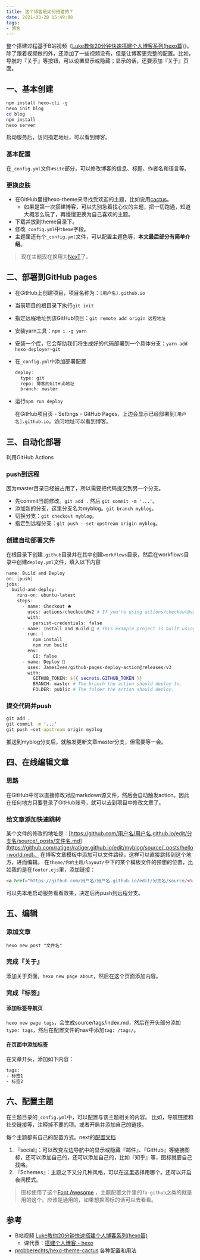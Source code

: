 ```yaml
---
title: 这个博客是如何搭建的？
date: 2021-03-28 15:49:08
tags:
- 博客
---
```


整个搭建过程基于B站视频《[Luke教你20分钟快速搭建个人博客系列(hexo篇)](https://www.bilibili.com/video/BV1dt4y1Q7UE)》。
除了跟着视频做的外，还添加了一些视频没有，但是让博客更完整的配置。比如，导航的『关于』等按钮，可以设置显示或隐藏；显示的话，还要添加『关于』页面。

## 一、基本创建

```powershell
npm install hexo-cli -g
hexo init blog
cd blog
npm install
hexo server
```

启动服务后，访问指定地址，可以看到博客。

### 基本配置

在`_config.yml`文件`#site`部分，可以修改博客的信息、标题、作者名和语言等。

### 更换皮肤

- 在GitHub里搜hexo-theme来寻找受欢迎的主题，比如说用[cactus](https://github.com/probberechts/hexo-theme-cactus)。  
  - 如果是第一次搭建博客，可以先别急着找心仪的主题，把一切跑通，知道大概怎么玩了，再慢慢更换为自己喜欢的主题。
- 下载并放到theme目录下。
- 修改`_config.yml`中`theme`字段。
- 主题里还有个`_config.yml`文件，可以配置主题色等，**本文最后部分有简单介绍**。

> 现在主题现在换用为[NexT](https://github.com/theme-next/hexo-theme-next)了。

## 二、部署到GitHub pages

- 在GitHub上创建项目，项目名称为：`[用户名].github.io`
- 当前项目的根目录下执行`git init`
- 指定远程地址到该GitHub项目：`git remote add origin 远程地址`
- 安装yarn工具：`npm i -g yarn`
- 安装一个库，它会帮助我们将生成好的代码部署到一个具体分支：`yarn add hexo-deployer-git`
- 在`_config.yml`中添加部署配置

    ```powershell
    deploy:
      type: git
      repo: 博客的GitHub地址
      branch: master
    ```

- 运行`npm run deploy`

    在GitHub项目页 - Settings - GitHub Pages，上边会显示已经部署到`[用户名].github.io`。访问地址可以看到博客。

## 三、自动化部署

利用GitHub Actions

### push到远程

因为master目录已经被占用了，所以需要把代码提交到另一个分支。

- 先commit当前修改。`git add .`  然后 `git commit -m '...'`。
- 添加新的分支，这里分支名为myblog。`git branch myblog`。
- 切换分支：`git checkout myblog`。
- 指定到远程分支：`git push --set-upstream origin myblog`。

### 创建自动部署文件

在根目录下创建`.github`目录并在其中创建`workflows`目录，然后在workflows目录中创建`deploy.yml`文件，填入以下内容

```powershell
name: Build and Deploy
on: [push]
jobs:
  build-and-deploy:
    runs-on: ubuntu-latest
    steps:
      - name: Checkout 🛎️
        uses: actions/checkout@v2 # If you're using actions/checkout@v2 you must set persist-credentials to false in most cases for the deployment to work correctly.
        with:
          persist-credentials: false
      - name: Install and Build 🔧 # This example project is built using npm and outputs the result to the 'build' folder. Replace with the commands required to build your project, or remove this step entirely if your site is pre-built.
        run: |
          npm install
          npm run build
        env:
          CI: false
      - name: Deploy 🚀
        uses: JamesIves/github-pages-deploy-action@releases/v3
        with:
          GITHUB_TOKEN: ${{ secrets.GITHUB_TOKEN }}
          BRANCH: master # The branch the action should deploy to.
          FOLDER: public # The folder the action should deploy.
```

### 提交代码并push

```cmd
git add .
git commit -m '...'
git push —set-upstream origin myblog
```

推送到myblog分支后，就触发更新文章master分支，但需要等一会。

## 四、在线编辑文章

### 思路

在GitHub中可以直接修改对应markdown源文件，然后会自动触发action。因此在任何地方只要登录了GitHub账号，就可以去到项目中修改文章了。

### 给文章添加快速跳转

某个文件的修改的地址是：[https://github.com/用户名/用户名.github.io/edit/分支名/source/_posts/文件名.md](https://github.com/ratiger/ratiger.github.io/edit/myblog/source/_posts/hello-world.md)。
在博客文章模板中添加可以文件路径，这样可以直接跳转到这个地方，进而编辑。
在`theme/你的主题/layout/`中下的某个模板文件的预想的位置，比如我的是在`footer.ejs`里，添加链接：

```html
<a href="https://github.com/用户名/用户名.github.io/edit/分支名/source/<%- page.source %>" target="_blank">编辑</a>
```

可以先本地启动服务看看效果，决定后再push到远程分支。

## 五、编辑

### 添加文章

`hexo new post "文件名"`

### 完成『关于』

添加关于页面，`hexo new page about`，然后在这个页面添加内容。

### 完成『标签』

#### 添加标签导航页

`hexo new page tags`，会生成source/tags/index.md，然后在开头部分添加`type: tags`，然后在配置文件的nav中添加`tag: /tags/`。

#### 在页面中添加标签

在文章开头，添加如下内容：

```cmd
tags:
- 标签1
- 标签2
```

## 六、配置主题

在主题目录的`_config.yml`中，可以配置与该主题相关的内容。
比如，导航链接和社交链接等，注释掉不要的项。或者开启并添加自己的链接。

每个主题都有自己的配置方式。next的[配置文档](http://theme-next.iissnan.com/getting-started.html)

1. 『social』：可以改变左边导航中的显示或隐藏『邮件』、『GitHub』等链接图标，还可以添加自己的，还可以添加自己的，比如『知乎』等，图标就要自己找咯。
2. 『Schemes』：主题之下又分几种风格，可以在这里选择用哪个。还可以开启夜间模式。

> 图标使用了这个[Font Awesome](https://www.thinkcmf.com/font_awesome.html) ，主题配置文件里的`fa-github`之类的就是用的这个。应该是通用的，如果想换图标的话可以去看看。

## 参考

- B站视频 [Luke教你20分钟快速搭建个人博客系列(hexo篇)](https://www.bilibili.com/video/BV1dt4y1Q7UE)
  - 课代表：[搭建个人博客 - hexo](https://www.jianshu.com/p/97dfbc8e79db)
- [probberechts/hexo-theme-cactus](https://github.com/probberechts/hexo-theme-cactus) 各种配置和用法